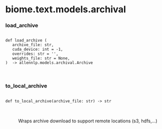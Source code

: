 # biome.text.models.archival <Badge text="Module"/>
<dl>
<h3 id="biome.text.models.archival.load_archive">load_archive <Badge text="Function"/></h3>
<dt>
<div class="language-python extra-class">
<pre class="language-python">
<code>
<span class="token keyword">def</span> <span class="ident">load_archive</span> (</span>
   archive_file: str,
   cuda_device: int = -1,
   overrides: str = '',
   weights_file: str = None,
)  -> allennlp.models.archival.Archive
</code>
        </pre>
</div>
</dt>
<dd>
<div class="desc"></div>
</dd>
<h3 id="biome.text.models.archival.to_local_archive">to_local_archive <Badge text="Function"/></h3>
<dt>
<div class="language-python extra-class">
<pre class="language-python">
<code>
<span class="token keyword">def</span> <span class="ident">to_local_archive</span></span>(<span>archive_file: str) -> str</span>
</code>
        </pre>
</div>
</dt>
<dd>
<div class="desc"><p>Wraps archive download to support remote locations (s3, hdfs,&hellip;)</p></div>
</dd>
</dl>